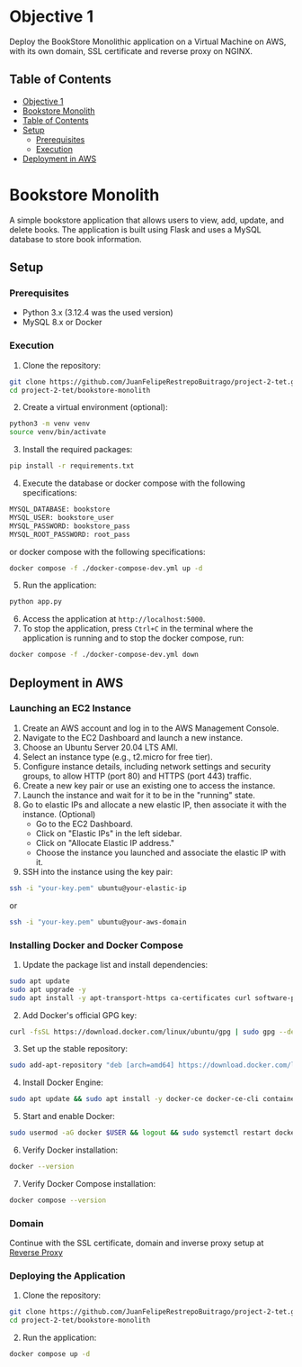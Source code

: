 # Objective 1
Deploy the BookStore Monolithic application on a Virtual Machine on AWS, with its own domain, SSL certificate and reverse proxy on NGINX. 

## Table of Contents
- [Objective 1](#objective-1)
- [Bookstore Monolith](#bookstore-monolith)
- [Table of Contents](#table-of-contents)
- [Setup](#setup)
  - [Prerequisites](#prerequisites)
  - [Execution](#execution)
- [Deployment in AWS](#deployment-in-aws)


# Bookstore Monolith
A simple bookstore application that allows users to view, add, update, and delete books. The application is built using Flask and uses a MySQL database to store book information. 

## Setup

### Prerequisites
- Python 3.x (3.12.4 was the used version)
- MySQL 8.x or Docker

### Execution

1. Clone the repository:
```bash
git clone https://github.com/JuanFelipeRestrepoBuitrago/project-2-tet.git
cd project-2-tet/bookstore-monolith
```

2. Create a virtual environment (optional):
```bash
python3 -m venv venv
source venv/bin/activate
```
3. Install the required packages:
```bash
pip install -r requirements.txt
```
4. Execute the database or docker compose with the following specifications:
```bash
MYSQL_DATABASE: bookstore
MYSQL_USER: bookstore_user
MYSQL_PASSWORD: bookstore_pass
MYSQL_ROOT_PASSWORD: root_pass
```
or docker compose with the following specifications:
```bash
docker compose -f ./docker-compose-dev.yml up -d
```
5. Run the application:
```bash
python app.py
```
6. Access the application at `http://localhost:5000`.
7. To stop the application, press `Ctrl+C` in the terminal where the application is running and to stop the docker compose, run:
```bash
docker compose -f ./docker-compose-dev.yml down
```

## Deployment in AWS

### Launching an EC2 Instance

1. Create an AWS account and log in to the AWS Management Console.
2. Navigate to the EC2 Dashboard and launch a new instance.
3. Choose an Ubuntu Server 20.04 LTS AMI.
4. Select an instance type (e.g., t2.micro for free tier).
5. Configure instance details, including network settings and security groups, to allow HTTP (port 80) and HTTPS (port 443) traffic.
6. Create a new key pair or use an existing one to access the instance.
7. Launch the instance and wait for it to be in the "running" state.
8. Go to elastic IPs and allocate a new elastic IP, then associate it with the instance. (Optional)
   - Go to the EC2 Dashboard.
   - Click on "Elastic IPs" in the left sidebar.
   - Click on "Allocate Elastic IP address."
   - Choose the instance you launched and associate the elastic IP with it.
9. SSH into the instance using the key pair:
```bash
ssh -i "your-key.pem" ubuntu@your-elastic-ip
```
or
```bash
ssh -i "your-key.pem" ubuntu@your-aws-domain
```

### Installing Docker and Docker Compose

1. Update the package list and install dependencies:
```bash
sudo apt update
sudo apt upgrade -y
sudo apt install -y apt-transport-https ca-certificates curl software-properties-common
```

2. Add Docker's official GPG key:
```bash
curl -fsSL https://download.docker.com/linux/ubuntu/gpg | sudo gpg --dearmor -o /etc/apt/trusted.gpg.d/docker-archive-keyring.gpg
```
3. Set up the stable repository:
```bash
sudo add-apt-repository "deb [arch=amd64] https://download.docker.com/linux/ubuntu $(lsb_release -cs) stable"
```

4. Install Docker Engine:
```bash
sudo apt update && sudo apt install -y docker-ce docker-ce-cli containerd.io
```
5. Start and enable Docker:
```bash
sudo usermod -aG docker $USER && logout && sudo systemctl restart docker
```
6. Verify Docker installation:
```bash
docker --version
```
7. Verify Docker Compose installation:
```bash
docker compose --version
```

### Domain
Continue with the SSL certificate, domain and inverse proxy setup at [Reverse Proxy](../reverse-proxy/README.md)

### Deploying the Application
1. Clone the repository:
```bash
git clone https://github.com/JuanFelipeRestrepoBuitrago/project-2-tet.git
cd project-2-tet/bookstore-monolith
```

2. Run the application:
```bash
docker compose up -d
```